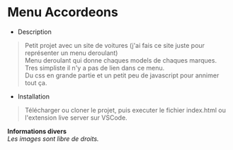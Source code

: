 # Menu Accordeons

- Description

> Petit projet avec un site de voitures (j'ai fais ce site juste pour représenter un menu deroulant)  
> Menu deroulant qui donne chaques models de chaques marques. Tres simpliste il n'y a pas de lien dans ce menu.  
> Du css en grande partie et un petit peu de javascript pour annimer tout ça.

- Installation

> Télécharger ou cloner le projet, puis executer le fichier index.html ou l'extension live server sur VSCode.

**Informations divers**  
_Les images sont libre de droits._
